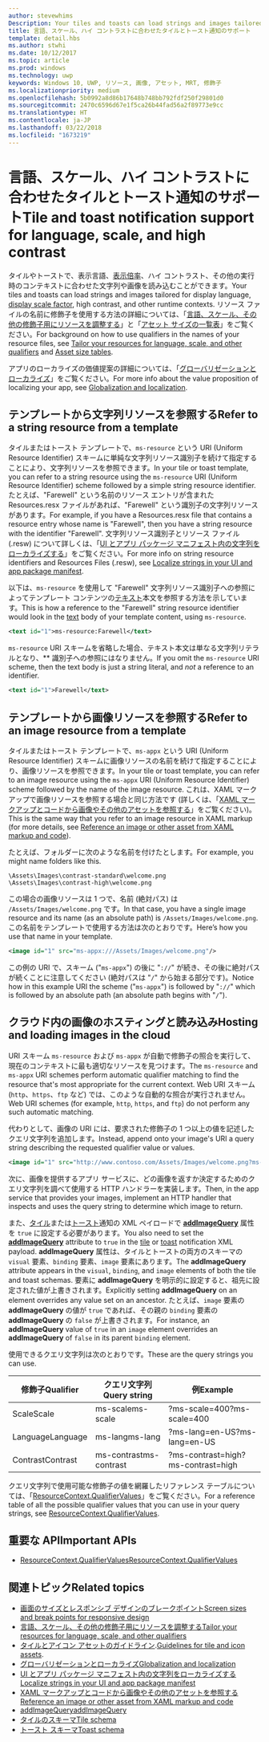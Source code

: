 ```yaml
---
author: stevewhims
Description: Your tiles and toasts can load strings and images tailored for display language, display scale factor, high contrast, and other runtime contexts.
title: 言語、スケール、ハイ コントラストに合わせたタイルとトースト通知のサポート
template: detail.hbs
ms.author: stwhi
ms.date: 10/12/2017
ms.topic: article
ms.prod: windows
ms.technology: uwp
keywords: Windows 10, UWP, リソース, 画像, アセット, MRT, 修飾子
ms.localizationpriority: medium
ms.openlocfilehash: 5b0992a8d86b17648b748bb792fdf250f29801d0
ms.sourcegitcommit: 2470c6596d67e1f5ca26b44fad56a2f89773e9cc
ms.translationtype: HT
ms.contentlocale: ja-JP
ms.lasthandoff: 03/22/2018
ms.locfileid: "1673219"
---
```

# <a name="tile-and-toast-notification-support-for-language-scale-and-high-contrast"></a><span data-ttu-id="7c302-103">言語、スケール、ハイ コントラストに合わせたタイルとトースト通知のサポート</span><span class="sxs-lookup"><span data-stu-id="7c302-103">Tile and toast notification support for language, scale, and high contrast</span></span>

<span data-ttu-id="7c302-104">タイルやトーストで、表示言語、[表示倍率](../../layout/screen-sizes-and-breakpoints-for-responsive-design.md)、ハイ コントラスト、その他の実行時のコンテキストに合わせた文字列や画像を読み込むことができます。</span><span class="sxs-lookup"><span data-stu-id="7c302-104">Your tiles and toasts can load strings and images tailored for display language, [display scale factor](../../layout/screen-sizes-and-breakpoints-for-responsive-design.md), high contrast, and other runtime contexts.</span></span> <span data-ttu-id="7c302-105">リソース ファイルの名前に修飾子を使用する方法の詳細については、「[言語、スケール、その他の修飾子用にリソースを調整する](../../../app-resources/tailor-resources-lang-scale-contrast.md)」と「[アセット サイズの一覧表](app-assets.md#asset-size-tables)」をご覧ください。</span><span class="sxs-lookup"><span data-stu-id="7c302-105">For background on how to use qualifiers in the names of your resource files, see [Tailor your resources for language, scale, and other qualifiers](../../../app-resources/tailor-resources-lang-scale-contrast.md) and [Asset size tables](app-assets.md#asset-size-tables).</span></span>

<span data-ttu-id="7c302-106">アプリのローカライズの価値提案の詳細については、「[グローバリゼーションとローカライズ](../../globalizing/globalizing-portal.md)」をご覧ください。</span><span class="sxs-lookup"><span data-stu-id="7c302-106">For more info about the value proposition of localizing your app, see [Globalization and localization](../../globalizing/globalizing-portal.md).</span></span>

## <a name="refer-to-a-string-resource-from-a-template"></a><span data-ttu-id="7c302-107">テンプレートから文字列リソースを参照する</span><span class="sxs-lookup"><span data-stu-id="7c302-107">Refer to a string resource from a template</span></span>

<span data-ttu-id="7c302-108">タイルまたはトースト テンプレートで、`ms-resource` という URI (Uniform Resource Identifier) スキームに単純な文字列リソース識別子を続けて指定することにより、文字列リソースを参照できます。</span><span class="sxs-lookup"><span data-stu-id="7c302-108">In your tile or toast template, you can refer to a string resource using the `ms-resource` URI (Uniform Resource Identifier) scheme followed by a simple string resource identifier.</span></span> <span data-ttu-id="7c302-109">たとえば、"Farewell" という名前のリソース エントリが含まれた Resources.resx ファイルがあれば、"Farewell" という識別子の文字列リソースがあります。</span><span class="sxs-lookup"><span data-stu-id="7c302-109">For example, if you have a Resources.resx file that contains a resource entry whose name is "Farewell", then you have a string resource with the identifier "Farewell".</span></span> <span data-ttu-id="7c302-110">文字列リソース識別子とリソース ファイル (.resw) について詳しくは、「[UI とアプリ パッケージ マニフェスト内の文字列をローカライズする](../../../app-resources/localize-strings-ui-manifest.md)」をご覧ください。</span><span class="sxs-lookup"><span data-stu-id="7c302-110">For more info on string resource identifiers and Resources Files (.resw), see [Localize strings in your UI and app package manifest](../../../app-resources/localize-strings-ui-manifest.md).</span></span>

<span data-ttu-id="7c302-111">以下は、`ms-resource` を使用して "Farewell" 文字列リソース識別子への参照によってテンプレート コンテンツの[テキスト](/uwp/schemas/tiles/tilesschema/element-text?branch=live)本文を参照する方法を示しています。</span><span class="sxs-lookup"><span data-stu-id="7c302-111">This is how a reference to the "Farewell" string resource identifier would look in the [text](/uwp/schemas/tiles/tilesschema/element-text?branch=live) body of your template content, using `ms-resource`.</span></span>

```xml
<text id="1">ms-resource:Farewell</text>
```

<span data-ttu-id="7c302-112">`ms-resource` URI スキームを省略した場合、テキスト本文は単なる文字列リテラルとなり、** 識別子への参照にはなりません。</span><span class="sxs-lookup"><span data-stu-id="7c302-112">If you omit the `ms-resource` URI scheme, then the text body is just a string literal, and *not* a reference to an identifier.</span></span>

```xml
<text id="1">Farewell</text>
```

## <a name="refer-to-an-image-resource-from-a-template"></a><span data-ttu-id="7c302-113">テンプレートから画像リソースを参照する</span><span class="sxs-lookup"><span data-stu-id="7c302-113">Refer to an image resource from a template</span></span>

<span data-ttu-id="7c302-114">タイルまたはトースト テンプレートで、`ms-appx` という URI (Uniform Resource Identifier) スキームに画像リソースの名前を続けて指定することにより、画像リソースを参照できます。</span><span class="sxs-lookup"><span data-stu-id="7c302-114">In your tile or toast template, you can refer to an image resource using the `ms-appx` URI (Uniform Resource Identifier) scheme followed by the name of the image resource.</span></span> <span data-ttu-id="7c302-115">これは、XAML マークアップで画像リソースを参照する場合と同じ方法です (詳しくは、「[XAML マークアップとコードから画像やその他のアセットを参照する](../../../app-resources/images-tailored-for-scale-theme-contrast.md#reference-an-image-or-other-asset-from-xaml-markup-and-code)」をご覧ください)。</span><span class="sxs-lookup"><span data-stu-id="7c302-115">This is the same way that you refer to an image resource in XAML markup (for more details, see [Reference an image or other asset from XAML markup and code](../../../app-resources/images-tailored-for-scale-theme-contrast.md#reference-an-image-or-other-asset-from-xaml-markup-and-code)).</span></span>

<span data-ttu-id="7c302-116">たとえば、フォルダーに次のような名前を付けたとします。</span><span class="sxs-lookup"><span data-stu-id="7c302-116">For example, you might name folders like this.</span></span>

```
\Assets\Images\contrast-standard\welcome.png
\Assets\Images\contrast-high\welcome.png
```

<span data-ttu-id="7c302-117">この場合の画像リソースは 1 つで、名前 (絶対パス) は `/Assets/Images/welcome.png` です。</span><span class="sxs-lookup"><span data-stu-id="7c302-117">In that case, you have a single image resource and its name (as an absolute path) is `/Assets/Images/welcome.png`.</span></span> <span data-ttu-id="7c302-118">この名前をテンプレートで使用する方法は次のとおりです。</span><span class="sxs-lookup"><span data-stu-id="7c302-118">Here’s how you use that name in your template.</span></span>

```xml
<image id="1" src="ms-appx:///Assets/Images/welcome.png"/>
```

<span data-ttu-id="7c302-119">この例の URI で、スキーム ("`ms-appx`") の後に "`://`" が続き、その後に絶対パスが続くことに注意してください (絶対パスは "`/`" から始まる部分です)。</span><span class="sxs-lookup"><span data-stu-id="7c302-119">Notice how in this example URI the scheme ("`ms-appx`") is followed by "`://`" which is followed by an absolute path (an absolute path begins with "`/`").</span></span>

## <a name="hosting-and-loading-images-in-the-cloud"></a><span data-ttu-id="7c302-120">クラウド内の画像のホスティングと読み込み</span><span class="sxs-lookup"><span data-stu-id="7c302-120">Hosting and loading images in the cloud</span></span>

<span data-ttu-id="7c302-121">URI スキーム `ms-resource` および `ms-appx` が自動で修飾子の照合を実行して、現在のコンテキストに最も適切なリソースを見つけます。</span><span class="sxs-lookup"><span data-stu-id="7c302-121">The `ms-resource` and `ms-appx` URI schemes perform automatic qualifier matching to find the resource that's most appropriate for the current context.</span></span> <span data-ttu-id="7c302-122">Web URI スキーム (`http`、`https`、`ftp` など) では、このような自動的な照合が実行されません。</span><span class="sxs-lookup"><span data-stu-id="7c302-122">Web URI schemes (for example, `http`, `https`, and `ftp`) do not perform any such automatic matching.</span></span>

<span data-ttu-id="7c302-123">代わりとして、画像の URI には、要求された修飾子の 1 つ以上の値を記述したクエリ文字列を追加します。</span><span class="sxs-lookup"><span data-stu-id="7c302-123">Instead, append onto your image's URI a query string describing the requested qualifier value or values.</span></span>

```xml
<image id="1" src="http://www.contoso.com/Assets/Images/welcome.png?ms-lang=en-US"/>
```

<span data-ttu-id="7c302-124">次に、画像を提供するアプリ サービスに、どの画像を返すか決定するためのクエリ文字列を調べて使用する HTTP ハンドラーを実装します。</span><span class="sxs-lookup"><span data-stu-id="7c302-124">Then, in the app service that provides your images, implement an HTTP handler that inspects and uses the query string to determine which image to return.</span></span>

<span data-ttu-id="7c302-125">また、[タイル](/uwp/schemas/tiles/tilesschema/schema-root?branch=live)または[トースト](/uwp/schemas/tiles/toastschema/schema-root?branch=live)通知の XML ペイロードで [**addImageQuery**](/uwp/schemas/tiles/tilesschema/element-visual?branch=live) 属性を `true` に設定する必要があります。</span><span class="sxs-lookup"><span data-stu-id="7c302-125">You also need to set the [**addImageQuery**](/uwp/schemas/tiles/tilesschema/element-visual?branch=live) attribute to `true` in the [tile](/uwp/schemas/tiles/tilesschema/schema-root?branch=live) or [toast](/uwp/schemas/tiles/toastschema/schema-root?branch=live) notification XML payload.</span></span> <span data-ttu-id="7c302-126">**addImageQuery** 属性は、タイルとトーストの両方のスキーマの `visual` 要素、`binding` 要素、`image` 要素にあります。</span><span class="sxs-lookup"><span data-stu-id="7c302-126">The **addImageQuery** attribute appears in the `visual`, `binding`, and `image` elements of both the tile and toast schemas.</span></span> <span data-ttu-id="7c302-127">要素に **addImageQuery** を明示的に設定すると、祖先に設定された値が上書きされます。</span><span class="sxs-lookup"><span data-stu-id="7c302-127">Explicitly setting **addImageQuery** on an element overrides any value set on an ancestor.</span></span> <span data-ttu-id="7c302-128">たとえば、`image` 要素の **addImageQuery** の値が `true` であれば、その親の `binding` 要素の **addImageQuery** の `false` が上書きされます。</span><span class="sxs-lookup"><span data-stu-id="7c302-128">For instance, an **addImageQuery** value of `true` in an `image` element overrides an **addImageQuery** of `false` in its parent `binding` element.</span></span>

<span data-ttu-id="7c302-129">使用できるクエリ文字列は次のとおりです。</span><span class="sxs-lookup"><span data-stu-id="7c302-129">These are the query strings you can use.</span></span>

| <span data-ttu-id="7c302-130">修飾子</span><span class="sxs-lookup"><span data-stu-id="7c302-130">Qualifier</span></span> | <span data-ttu-id="7c302-131">クエリ文字列</span><span class="sxs-lookup"><span data-stu-id="7c302-131">Query string</span></span> | <span data-ttu-id="7c302-132">例</span><span class="sxs-lookup"><span data-stu-id="7c302-132">Example</span></span> |
| --------- | ------------ | ------- |
| <span data-ttu-id="7c302-133">Scale</span><span class="sxs-lookup"><span data-stu-id="7c302-133">Scale</span></span> | <span data-ttu-id="7c302-134">ms-scale</span><span class="sxs-lookup"><span data-stu-id="7c302-134">ms-scale</span></span> | <span data-ttu-id="7c302-135">?ms-scale=400</span><span class="sxs-lookup"><span data-stu-id="7c302-135">?ms-scale=400</span></span> |
| <span data-ttu-id="7c302-136">Language</span><span class="sxs-lookup"><span data-stu-id="7c302-136">Language</span></span> | <span data-ttu-id="7c302-137">ms-lang</span><span class="sxs-lookup"><span data-stu-id="7c302-137">ms-lang</span></span> | <span data-ttu-id="7c302-138">?ms-lang=en-US</span><span class="sxs-lookup"><span data-stu-id="7c302-138">?ms-lang=en-US</span></span> |
| <span data-ttu-id="7c302-139">Contrast</span><span class="sxs-lookup"><span data-stu-id="7c302-139">Contrast</span></span> | <span data-ttu-id="7c302-140">ms-contrast</span><span class="sxs-lookup"><span data-stu-id="7c302-140">ms-contrast</span></span> | <span data-ttu-id="7c302-141">?ms-contrast=high</span><span class="sxs-lookup"><span data-stu-id="7c302-141">?ms-contrast=high</span></span> |

<span data-ttu-id="7c302-142">クエリ文字列で使用可能な修飾子の値を網羅したリファレンス テーブルについては、「[ResourceContext.QualifierValues](/uwp/api/windows.applicationmodel.resources.core.resourcecontext.QualifierValues)」をご覧ください。</span><span class="sxs-lookup"><span data-stu-id="7c302-142">For a reference table of all the possible qualifier values that you can use in your query strings, see [ResourceContext.QualifierValues](/uwp/api/windows.applicationmodel.resources.core.resourcecontext.QualifierValues).</span></span>

## <a name="important-apis"></a><span data-ttu-id="7c302-143">重要な API</span><span class="sxs-lookup"><span data-stu-id="7c302-143">Important APIs</span></span>

* [<span data-ttu-id="7c302-144">ResourceContext.QualifierValues</span><span class="sxs-lookup"><span data-stu-id="7c302-144">ResourceContext.QualifierValues</span></span>](/uwp/api/windows.applicationmodel.resources.core.resourcecontext.QualifierValues)

## <a name="related-topics"></a><span data-ttu-id="7c302-145">関連トピック</span><span class="sxs-lookup"><span data-stu-id="7c302-145">Related topics</span></span>

* [<span data-ttu-id="7c302-146">画面のサイズとレスポンシブ デザインのブレークポイント</span><span class="sxs-lookup"><span data-stu-id="7c302-146">Screen sizes and break points for responsive design</span></span>](../../layout/screen-sizes-and-breakpoints-for-responsive-design.md)
* [<span data-ttu-id="7c302-147">言語、スケール、その他の修飾子用にリソースを調整する</span><span class="sxs-lookup"><span data-stu-id="7c302-147">Tailor your resources for language, scale, and other qualifiers</span></span>](../../../app-resources/tailor-resources-lang-scale-contrast.md)
* <span data-ttu-id="7c302-148">[タイルとアイコン アセットのガイドライン](app-assets.md).</span><span class="sxs-lookup"><span data-stu-id="7c302-148">[Guidelines for tile and icon assets](app-assets.md).</span></span>
* [<span data-ttu-id="7c302-149">グローバリゼーションとローカライズ</span><span class="sxs-lookup"><span data-stu-id="7c302-149">Globalization and localization</span></span>](../../globalizing/globalizing-portal.md)
* [<span data-ttu-id="7c302-150">UI とアプリ パッケージ マニフェスト内の文字列をローカライズする</span><span class="sxs-lookup"><span data-stu-id="7c302-150">Localize strings in your UI and app package manifest</span></span>](../../../app-resources/localize-strings-ui-manifest.md)
* [<span data-ttu-id="7c302-151">XAML マークアップとコードから画像やその他のアセットを参照する</span><span class="sxs-lookup"><span data-stu-id="7c302-151">Reference an image or other asset from XAML markup and code</span></span>](../../../app-resources/images-tailored-for-scale-theme-contrast.md)
* [<span data-ttu-id="7c302-152">addImageQuery</span><span class="sxs-lookup"><span data-stu-id="7c302-152">addImageQuery</span></span>](/uwp/schemas/tiles/tilesschema/element-visual?branch=live)
* [<span data-ttu-id="7c302-153">タイルのスキーマ</span><span class="sxs-lookup"><span data-stu-id="7c302-153">Tile schema</span></span>](/uwp/schemas/tiles/tilesschema/schema-root?branch=live)
* [<span data-ttu-id="7c302-154">トースト スキーマ</span><span class="sxs-lookup"><span data-stu-id="7c302-154">Toast schema</span></span>](/uwp/schemas/tiles/toastschema/schema-root?branch=live)
